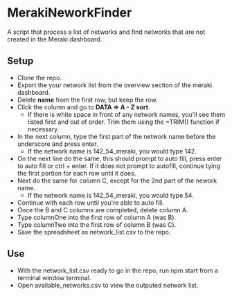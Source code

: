 # MerakiNeworkFinder

A script that process a list of networks and find networks that are not created in the Meraki dashboard.

## Setup

- Clone the repo.
- Export the your network list from the overview section of the meraki dashboard.
- Delete **name** from the first row, but keep the row.
- Click the column and go to **DATA => A - Z sort**.
  - If there is white space in front of any network names, you'll see them listed first and out of order. Trim them using the =TRIM() function if necessary.
- In the next column, type the first part of the network name before the underscore and press enter.
  - If the network name is 142_54_meraki, you would type 142.
- On the next line do the same, this should prompt to auto fill, press enter to auto fill or ctrl + enter. If it does not prompt to autofill, continue tying the first portion for each row until it does.
- Next do the same for column C, except for the 2nd part of the nework name.
  - If the network name is 142_54_meraki, you would type 54.
- Continue with each row until you're able to auto fill.
- Once the B and C columns are completed, delete column A.
- Type columnOne into the first row of column A (was B).
- Type columnTwo into the first row of column B (was C).
- Save the spreadsheet as network_list.csv to the repo.

## Use

- With the network_list.csv ready to go in the repo, run npm start from a terminal window terminal.
- Open available_networks.csv to view the outputed network list.
